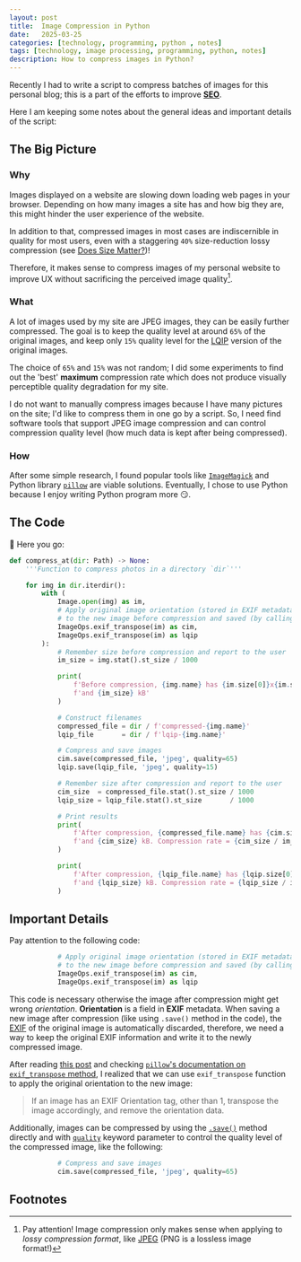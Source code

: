 ```yaml
---
layout: post
title:  Image Compression in Python
date:   2025-03-25
categories: [technology, programming, python , notes]
tags: [technology, image processing, programming, python, notes]
description: How to compress images in Python?
---
```


Recently I had to write a script to compress batches of images for this personal blog; this is a part
of the efforts to improve [**SEO**][1].

Here I am keeping some notes about the general ideas and important details of the script:


## The Big Picture

### Why

Images displayed on a website are slowing down loading web pages in your browser. Depending on how many images
a site has and how big they are, this might hinder the user experience of the website.

In addition to that, compressed images in most cases are indiscernible in quality for most users, even
with a staggering `40%` size-reduction lossy compression (see [Does Size Matter?][size-matter])!

Therefore, it makes sense to compress images of my personal website to improve UX without sacrificing
the perceived image quality[^lossy].

### What

A lot of images used by my site are JPEG images, they can be easily further compressed. The goal is to keep
the quality level at around `65%` of the original images, and keep only `15%` quality level for the [LQIP][lqip]
version of the original images.

The choice of `65%` and `15%` was not random; I did some experiments to find out the 'best' **maximum** compression
rate which does not produce visually perceptible quality degradation for my site.

I do not want to manually compress images because I have many pictures on the site; I'd like to compress them in one
go by a script. So, I need find software tools that support JPEG image compression and can control compression quality
level (how much data is kept after being compressed).


### How

After some simple research, I found popular tools like [`ImageMagick`][imagemagick] and Python library [`pillow`][pillow]
are viable solutions. Eventually, I chose to use Python because I enjoy writing Python program more :smirk:.


## The Code

:tada: Here you go:

```python
def compress_at(dir: Path) -> None:
    '''Function to compress photos in a directory `dir`'''

    for img in dir.iterdir():
        with (
            Image.open(img) as im,
            # Apply original image orientation (stored in EXIF metadata of the original image)
            # to the new image before compression and saved (by calling `.save()`)
            ImageOps.exif_transpose(im) as cim,
            ImageOps.exif_transpose(im) as lqip
        ):
            # Remember size before compression and report to the user
            im_size = img.stat().st_size / 1000

            print(
                f'Before compression, {img.name} has {im.size[0]}x{im.size[1]} pixels, '
                f'and {im_size} kB'
            )

            # Construct filenames
            compressed_file = dir / f'compressed-{img.name}'
            lqip_file       = dir / f'lqip-{img.name}'

            # Compress and save images
            cim.save(compressed_file, 'jpeg', quality=65)
            lqip.save(lqip_file, 'jpeg', quality=15)

            # Remember size after compression and report to the user
            cim_size  = compressed_file.stat().st_size / 1000
            lqip_size = lqip_file.stat().st_size       / 1000

            # Print results
            print(
                f'After compression, {compressed_file.name} has {cim.size[0]}x{cim.size[1]} pixels, '
                f'and {cim_size} kB. Compression rate = {cim_size / im_size}'
            )

            print(
                f'After compression, {lqip_file.name} has {lqip.size[0]}x{lqip.size[1]} pixels, '
                f'and {lqip_size} kB. Compression rate = {lqip_size / im_size}'
            )
```


## Important Details

Pay attention to the following code:

```python
            # Apply original image orientation (stored in EXIF metadata of the original image)
            # to the new image before compression and saved (by calling `.save()`)
            ImageOps.exif_transpose(im) as cim,
            ImageOps.exif_transpose(im) as lqip
```

This code is necessary otherwise the image after compression might get wrong *orientation*. **Orientation** is a field in **EXIF**
metadata. When saving a new image after compression (like using `.save()` method in the code), the [EXIF][exif] of the original image is
automatically discarded, therefore, we need a way to keep the original EXIF information and write it to the newly compressed image.

After reading [this post][orientation] and checking [`pillow`'s documentation on `exif_transpose` method][exif_transpose], I realized
that we can use `exif_transpose` function to apply the original orientation to the new image:

> If an image has an EXIF Orientation tag, other than 1, transpose the image accordingly, and remove the orientation data.

Additionally, images can be compressed by using the [`.save()`][save] method directly and with [`quality`][tutorial] keyword parameter
to control the quality level of the compressed image, like the following:

```python
            # Compress and save images
            cim.save(compressed_file, 'jpeg', quality=65)
```


## Footnotes

[^lossy]: Pay attention! Image compression only makes sense when applying to *lossy compression format*, like [JPEG][2] (PNG is a lossless image format!) 


[1]: https://en.wikipedia.org/wiki/Search_engine_optimization
[2]: https://en.wikipedia.org/wiki/JPEG
[size-matter]: https://www.keptlight.com/does-size-matter/
[lqip]: https://www.guypo.com/introducing-lqip-low-quality-image-placeholders
[pillow]: https://pillow.readthedocs.io/en/stable/
[imagemagick]: https://en.wikipedia.org/wiki/ImageMagick
[exif]: https://en.wikipedia.org/wiki/Exif#Exif_fields
[check-exif]: https://exifinfo.org/?trk=public_post-text
[orientation]: https://alexwlchan.net/til/2024/photos-can-have-orientation-in-exif/
[exif_transpose]: https://pillow.readthedocs.io/en/stable/reference/ImageOps.html#PIL.ImageOps.exif_transpose
[save]: https://pillow.readthedocs.io/en/stable/reference/Image.html#PIL.Image.Image.save
[tutorial]: https://pillow.readthedocs.io/en/stable/handbook/tutorial.html#batch-processing
